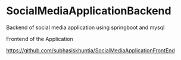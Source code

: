 # SocialMediaApplicationBackend
Backend of social media application using springboot and mysql

Frontend of the Application

https://github.com/subhasiskhuntia/SocialMediaApplicationFrontEnd
